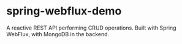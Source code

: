 # spring-webflux-demo
 A reactive REST API performing CRUD operations. Built with Spring WebFlux, with MongoDB in the backend.
